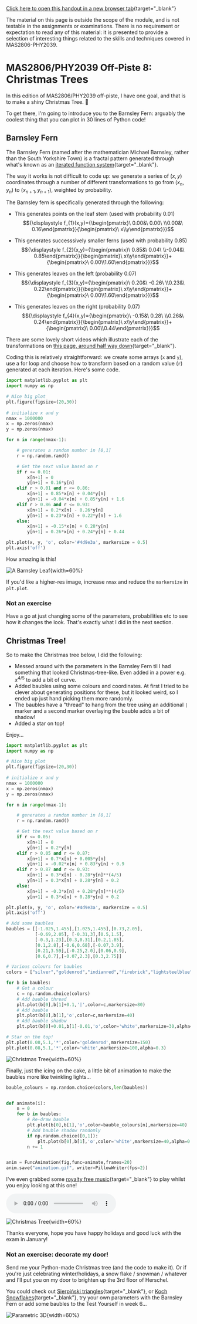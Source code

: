 [Click here to open this handout in a new browser tab](#){target="_blank"}

<div class="interlude">
	<p>The material on this page is outside the scope of the module, and is not testable in the assignments or examinations. There is no requirement or expectation to read any of this material: it is presented to provide a selection of interesting things related to the skills and techniques covered in MAS2806-PHY2039.</p>
</div>

<h1><span style="font-size: 25px;">MAS2806/PHY2039 Off-Piste 8:</span><br/>Christmas Trees</h1>

In this edition of MAS2806/PHY2039 off-piste, I have one goal, and that is to make a shiny Christmas Tree. 🎄

To get there, I'm going to introduce you to the Barnsley Fern: arguably the coolest thing that you can plot in 30 lines of Python code!

##  Barnsley Fern

The Barnsley Fern (named after the mathematician Michael Barnsley, rather than the South Yorkshire Town) is a fractal pattern generated through what's known as an [iterated function system](https://en.wikipedia.org/wiki/Iterated_function_system){target="_blank"}.

The way it works is not difficult to code up: we generate a series of $(x,y)$ coordinates through a number of different transformations to go from $(x_n,y_n)$ to $(x_{n+1},y_{n+1})$, weighted by probability.

The Barnsley fern is specifically generated through the following:

* This generates points on the leaf stem (used with probability 0.01)
  $${\displaystyle f_{1}(x,y)={\begin{pmatrix}\ 0.00&\ 0.00\ \\0.00&\ 0.16\end{pmatrix}}{\begin{pmatrix}\ x\\y\end{pmatrix}}}$$

* This generates successsively smaller ferns (used with probability 0.85)
  $${\displaystyle f_{2}(x,y)={\begin{pmatrix}\ 0.85&\ 0.04\ \\-0.04&\ 0.85\end{pmatrix}}{\begin{pmatrix}\ x\\y\end{pmatrix}}+{\begin{pmatrix}\ 0.00\\1.60\end{pmatrix}}}$$

* This generates leaves on the left (probability 0.07)
  $${\displaystyle f_{3}(x,y)={\begin{pmatrix}\ 0.20&\ -0.26\ \\0.23&\ 0.22\end{pmatrix}}{\begin{pmatrix}\ x\\y\end{pmatrix}}+{\begin{pmatrix}\ 0.00\\1.60\end{pmatrix}}}$$

* This generates leaves on the right (probability 0.07)
  $${\displaystyle f_{4}(x,y)={\begin{pmatrix}\ -0.15&\ 0.28\ \\0.26&\ 0.24\end{pmatrix}}{\begin{pmatrix}\ x\\y\end{pmatrix}}+{\begin{pmatrix}\ 0.00\\0.44\end{pmatrix}}}$$

There are some lovely short videos which illustrate each of the transformations on [this page, around half way down](https://www.algorithm-archive.org/contents/barnsley/barnsley.html){target="_blank"}.

Coding this is relatively straightforward: we create some arrays (`x` and `y`), use a for loop and choose how to transform based on a random value (`r`) generated at each iteration. Here's some code.

```python
import matplotlib.pyplot as plt 
import numpy as np 

# Nice big plot 
plt.figure(figsize=(20,30)) 
  
# initialize x and y
nmax = 1000000
x = np.zeros(nmax) 
y = np.zeros(nmax) 

for n in range(nmax-1): 

    # generates a random number in [0,1] 
    r = np.random.rand()

    # Get the next value based on r
    if r <= 0.01: 
        x[n+1] = 0 
        y[n+1] = 0.16*y[n] 
    elif r > 0.01 and r <= 0.86: 
        x[n+1] = 0.85*x[n] + 0.04*y[n]
        y[n+1] = -0.04*x[n] + 0.85*y[n] + 1.6 
    elif r > 0.86 and r <= 0.93: 
        x[n+1] = 0.2*x[n] - 0.26*y[n] 
        y[n+1] = 0.23*x[n] + 0.22*y[n] + 1.6
    else:
        x[n+1] = -0.15*x[n] + 0.28*y[n] 
        y[n+1] = 0.26*x[n] + 0.24*y[n] + 0.44 

plt.plot(x, y, 'o', color='#4d9e3a', markersize = 0.5) 
plt.axis('off') 
```

How amazing is this!

![A Barnsley Leaf](images/christmas/barnsley.png){width=60%}

If you'd like a higher-res image, increase `nmax` and reduce the `markersize` in `plt.plot`.

<div class="exercise" markdown=true>

### Not an exercise 

Have a go at just changing some of the parameters, probabilities etc to see how it changes the look. That's exactly what I did in the next section.

</div>

## Christmas Tree!

So to make the Christmas tree below, I did the following:

* Messed around with the parameters in the Barnsley Fern til I had something that looked Christmas-tree-like. Even added in a power e.g. $x^{4/5}$ to add a bit of curve.
* Added baubles using some colours and coordinates. At first I tried to be clever about generating positions for these, but it looked weird, so I ended up just hand picking them more randomly.
* The baubles have a "thread" to hang from the tree using an additional `|` marker and a second marker overlaying the bauble adds a bit of shadow!
* Added a star on top!

Enjoy... 

```python
import matplotlib.pyplot as plt 
import numpy as np 

# Nice big plot 
plt.figure(figsize=(20,30)) 
  
# initialize x and y
nmax = 1000000
x = np.zeros(nmax) 
y = np.zeros(nmax) 

for n in range(nmax-1): 

    # generates a random number in [0,1] 
    r = np.random.rand()

    # Get the next value based on r
    if r <= 0.05: 
        x[n+1] = 0 
        y[n+1] = 0.2*y[n] 
    elif r > 0.05 and r <= 0.87: 
        x[n+1] = 0.7*x[n] + 0.005*y[n]
        y[n+1] = -0.02*x[n] + 0.83*y[n] + 0.9
    elif r > 0.87 and r <= 0.93: 
        x[n+1] = 0.3*x[n] - 0.28*y[n]**(4/5) 
        y[n+1] = 0.3*x[n] + 0.28*y[n] + 0.2
    else:
        x[n+1] = -0.3*x[n] + 0.28*y[n]**(4/5) 
        y[n+1] = 0.3*x[n] + 0.28*y[n] + 0.2

plt.plot(x, y, 'o', color='#4d9e3a', markersize = 0.5) 
plt.axis('off') 

# Add some baubles
baubles = [[-1.025,1.455],[1.025,1.455],[0.73,2.05],
           [-0.69,2.05], [-0.31,3],[0.5,1.5],
           [-0.3,1.23],[0.3,0.31],[0.2,1.85],
           [0.1,2.8],[-0.6,0.68],[-0.07,3.9],
           [0.21,3.59],[-0.25,2.0],[0.06,0.9],
           [0.6,0.7],[-0.07,2.3],[0.3,2.75]]

# Various colours for baubles
colors = ["silver","goldenrod","indianred","firebrick","lightsteelblue"]

for b in baubles:
    # Get a colour
    c = np.random.choice(colors)
    # Add bauble thread
    plt.plot(b[0],b[1]+0.1,'|',color=c,markersize=80)
    # Add bauble
    plt.plot(b[0],b[1],'o',color=c,markersize=40)
    # Add bauble shadow
    plt.plot(b[0]+0.01,b[1]-0.01,'o',color='white',markersize=30,alpha=0.2)

# Star on the top!
plt.plot(0.08,5.1,'*',color='goldenrod',markersize=150)
plt.plot(0.08,5.1,'*',color='white',markersize=100,alpha=0.3)
```

![Christmas Tree](images/christmas/christmas.png){width=60%}

Finally, just the icing on the cake, a little bit of animation to make the baubles more like twinkling lights...

```python
bauble_colours = np.random.choice(colors,len(baubles))


def animate(i):
    n = 0
    for b in baubles:
        # Re-draw bauble
        plt.plot(b[0],b[1],'o',color=bauble_colours[n],markersize=40)
        # Add bauble shadow randomly
        if np.random.choice([0,1]):
            plt.plot(b[0],b[1],'o',color='white',markersize=40,alpha=0.4)
        n += 1


anim = FuncAnimation(fig,func=animate,frames=20)
anim.save("animation.gif", writer=PillowWriter(fps=2))
```

I've even grabbed some [royalty free music](https://pixabay.com/music/search/genre/christmas/){target="_blank"} to play whilst you enjoy looking at this one!

<audio controls>
  <source src="../../static/mp3/happy-jingle-bells-128756.mp3" type="audio/mpeg">
Your browser does not support the audio element.
</audio>


![Christmas Tree](images/christmas/animation.gif){width=60%}

Thanks everyone, hope you have happy holidays and good luck with the exam in January!

<div class="exercise" markdown=true>


### Not an exercise: decorate my door! 

Send me your Python-made Christmas tree (and the code to make it). Or if you're just celebrating winter/holidays, a snow flake / snowman / whatever and I'll put you on my door to brighten up the 3rd floor of Herschel.

You could check out [Sierpiński triangles](https://en.wikipedia.org/wiki/Sierpi%C5%84ski_triangle){target="_blank"}, or [Koch Snowflakes](https://en.wikipedia.org/wiki/Koch_snowflake){target="_blank"}, try your own parameters with the Barnsley Fern or add some baubles to the Test Yourself in week 6...

![Parametric 3D](images/christmas/3d.png){width=60%}

</div>
